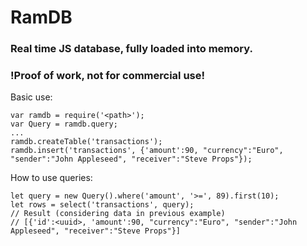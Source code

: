 # RamDB
### Real time JS database, fully loaded into memory.
### !Proof of work, not for commercial use!
Basic use:
```
var ramdb = require('<path>');
var Query = ramdb.query;
...
ramdb.createTable('transactions');
ramdb.insert('transactions', {'amount':90, "currency":"Euro", "sender":"John Appleseed", "receiver":"Steve Props"});
```
How to use queries:
```
let query = new Query().where('amount', '>=', 89).first(10);
let rows = select('transactions', query);
// Result (considering data in previous example)
// [{'id':<uuid>, 'amount':90, "currency":"Euro", "sender":"John Appleseed", "receiver":"Steve Props"}]
```